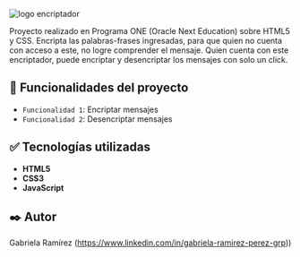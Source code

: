 ![logo encriptador](https://user-images.githubusercontent.com/100728813/227214116-f096ada7-2981-4974-a909-2c401fb0888b.PNG)


Proyecto realizado en Programa ONE (Oracle Next Education) sobre HTML5 y CSS.
Encripta las palabras-frases ingresadas, para que quien no cuenta con acceso a este, no logre comprender el mensaje. 
Quien cuenta con este encriptador, puede encriptar y desencriptar los mensajes con solo un click.

## :hammer: Funcionalidades del proyecto

- `Funcionalidad 1`: Encriptar mensajes 
- `Funcionalidad 2`: Desencriptar mensajes

## :white_check_mark: Tecnologías utilizadas

* **HTML5** 
* **CSS3** 
* **JavaScript**

## ✒️ Autor
Gabriela Ramírez
(https://www.linkedin.com/in/gabriela-ramirez-perez-grp))

